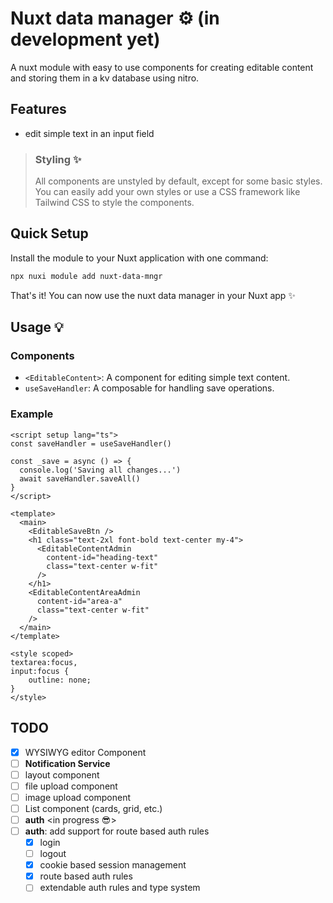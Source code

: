 # Nuxt data manager ⚙️ (in development yet)

A nuxt module with easy to use components for creating editable content and storing them in a kv database using nitro.

## Features

- edit simple text in an input field

> ### Styling ✨
>
> All components are unstyled by default, except for some basic styles.
> You can easily add your own styles or use a CSS framework like Tailwind CSS to style the components.

## Quick Setup

Install the module to your Nuxt application with one command:

```bash
npx nuxi module add nuxt-data-mngr
```

That's it! You can now use the nuxt data manager in your Nuxt app ✨


## Usage 💡

### Components

- `<EditableContent>`: A component for editing simple text content.
- `useSaveHandler`: A composable for handling save operations.

### Example

```vue
<script setup lang="ts">
const saveHandler = useSaveHandler()

const _save = async () => {
  console.log('Saving all changes...')
  await saveHandler.saveAll()
}
</script>

<template>
  <main>
    <EditableSaveBtn />
    <h1 class="text-2xl font-bold text-center my-4">
      <EditableContentAdmin
        content-id="heading-text"
        class="text-center w-fit"
      />
    </h1>
    <EditableContentAreaAdmin
      content-id="area-a"
      class="text-center w-fit"
    />
  </main>
</template>

<style scoped>
textarea:focus,
input:focus {
    outline: none;
}
</style>
```

## TODO

- [x] WYSIWYG editor Component
- [ ] **Notification Service**
- [ ] layout component
- [ ] file upload component
- [ ] image upload component
- [ ] List component (cards, grid, etc.)
- [ ] **auth** <in progress 😎>
- [ ] **auth**: add support for route based auth rules
    - [x] login
    - [ ] logout
    - [x] cookie based session management
    - [x] route based auth rules
    - [ ] extendable auth rules and type system
